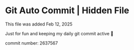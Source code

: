 # Git Auto Commit | Hidden File

This file was added Feb 12, 2025

Just for fun and keeping my daily git commit active 🤪

commit number: 2637567
